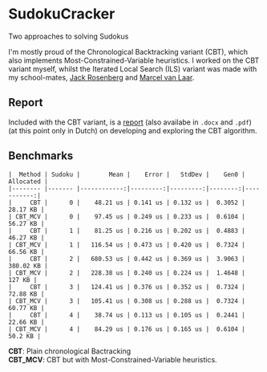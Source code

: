 # SudokuCracker
Two approaches to solving Sudokus

I'm mostly proud of the Chronological Backtracking variant (CBT), which also implements Most-Constrained-Variable heuristics. I worked on the CBT variant myself, whilst the Iterated Local Search (ILS) variant was made with my school-mates, [Jack Rosenberg](https://github.com/PrinceMordred) and [Marcel van Laar](https://github.com/MarcelvLaar).

## Report
Included with the CBT variant, is a [report](/SudokuCrackerCBT/Report%20on%20CBT%20with%20MCV.md) (also availabe in ``.docx`` and ``.pdf``) (at this point only in Dutch) on developing and exploring the CBT algorithm.

## Benchmarks
```
|  Method | Sudoku |        Mean |    Error |   StdDev |    Gen0 |  Allocated |
|-------- |------- |------------:|---------:|---------:|--------:|-----------:|
|     CBT |      0 |    48.21 us | 0.141 us | 0.132 us |  0.3052 |   28.17 KB |
| CBT_MCV |      0 |    97.45 us | 0.249 us | 0.233 us |  0.6104 |   56.27 KB |
|     CBT |      1 |    81.25 us | 0.216 us | 0.202 us |  0.4883 |   46.27 KB |
| CBT_MCV |      1 |   116.54 us | 0.473 us | 0.420 us |  0.7324 |   66.56 KB |
|     CBT |      2 |   680.53 us | 0.442 us | 0.369 us |  3.9063 |  380.02 KB |
| CBT_MCV |      2 |   228.38 us | 0.240 us | 0.224 us |  1.4648 |     127 KB |
|     CBT |      3 |   124.41 us | 0.376 us | 0.352 us |  0.7324 |   72.88 KB |
| CBT_MCV |      3 |   105.41 us | 0.308 us | 0.288 us |  0.7324 |   60.77 KB |
|     CBT |      4 |    38.74 us | 0.113 us | 0.105 us |  0.2441 |   22.66 KB |
| CBT_MCV |      4 |    84.29 us | 0.176 us | 0.165 us |  0.6104 |    50.2 KB |
```
**CBT**: Plain chronological Bactracking  
**CBT_MCV**: CBT but with Most-Constrained-Variable heuristics.
